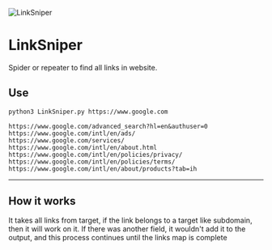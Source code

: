 
![LinkSniper](https://www.shareicon.net/data/256x256/2016/02/29/726695_bug_512x512.png)
# LinkSniper
Spider or repeater to find all links in website.


## 

## Use 
```bash
python3 LinkSniper.py https://www.google.com
```
```text
https://www.google.com/advanced_search?hl=en&authuser=0
https://www.google.com/intl/en/ads/
https://www.google.com/services/
https://www.google.com/intl/en/about.html
https://www.google.com/intl/en/policies/privacy/
https://www.google.com/intl/en/policies/terms/
https://www.google.com/intl/en/about/products?tab=ih
```
--------
## How it works
It takes all links from target, if the link belongs to a target like subdomain, then it will work on it. If there was another field, it wouldn't add it to the output, and this process continues until the links map is complete
